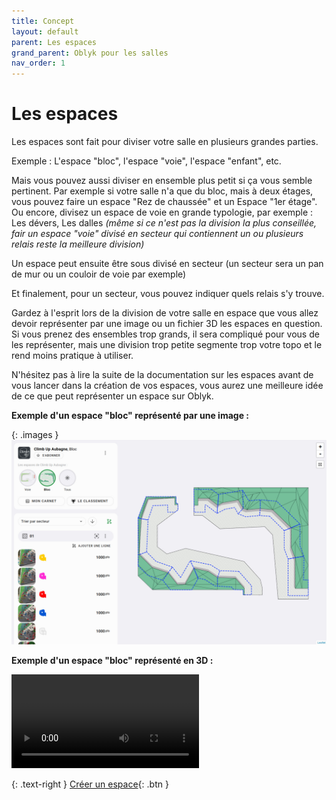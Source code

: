 ```yaml
---
title: Concept
layout: default
parent: Les espaces
grand_parent: Oblyk pour les salles
nav_order: 1
---
```


# Les espaces

Les espaces sont fait pour diviser votre salle en plusieurs grandes parties.

Exemple : L'espace "bloc", l'espace "voie", l'espace "enfant", etc.

Mais vous pouvez aussi diviser en ensemble plus petit si ça vous semble pertinent. Par exemple si votre salle n'a que du bloc, mais à deux étages, vous pouvez faire un espace "Rez de chaussée" et un Espace "1er étage".  
Ou encore, divisez un espace de voie en grande typologie, par exemple : Les dévers, Les dalles _(même si ce n'est pas la division la plus conseillée, fair un espace "voie" divisé en secteur qui contiennent un ou plusieurs relais reste la meilleure division)_

Un espace peut ensuite être sous divisé en secteur (un secteur sera un pan de mur ou un couloir de voie par exemple)

Et finalement, pour un secteur, vous pouvez indiquer quels relais s'y trouve.

Gardez à l'esprit lors de la division de votre salle en espace que vous allez devoir représenter par une image ou un fichier 3D les espaces en question. 
Si vous prenez des ensembles trop grands, il sera compliqué pour vous de les représenter, mais une division trop petite segmente trop votre topo et le rend moins pratique à utiliser.

N'hésitez pas à lire la suite de la documentation sur les espaces avant de vous lancer dans la création de vos espaces, vous aurez une meilleure idée de ce que peut représenter un espace sur Oblyk.

**Exemple d'un espace "bloc" représenté par une image :**

{: .images }
[![Exemple d'un espace](../../../assets/images/espace-voie_desktop.jpg)](../../../assets/images/espace-voie_desktop.jpg)

**Exemple d'un espace "bloc" représenté en 3D :**

<video class="videos" controls loop autoplay>
  <source src="../../../assets/videos/exemple-salle-3d.webm" type="video/webm" />
</video>

{: .text-right }
[Créer un espace](creer-un-espace){: .btn }

